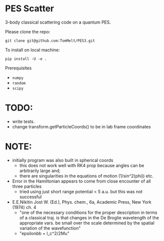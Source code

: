 PES Scatter
===========

3-body classical scattering code on a quantum PES.

Please clone the repo:

    git clone git@github.com:TomMelt/PES3.git

To install on local machine:

    pip install -U -e .

Prerequisites
* ```numpy```
* ```random```
* ```scipy```

TODO:
====
* write tests.
* change transform.getParticleCoords() to be in lab frame coordinates

NOTE:
=====
* initially program was also built in spherical coords
    - this does not work well with RK4 prop because angles can be arbitrarily large and;
    - there are singularities in the equations of motion (1/sin^2(phi)) etc.
* Error in the Hamiltonian appears to come from close encounter of all three particles
    - tried using just short range potential < 5 a.u. but this was not successful
* E.E.Nikitin Jost W. (Ed.), Phys. chem., 6a, Academic Press, New York (1974) ch. 4
    - "one of the necessary conditions for the proper description in terms of a classical traj. is that changes in the De Broglie wavelength of the appropriate vars. be small over the scale determined by the spatial variation of the wavefunction"
    - "epsilon*b*b = l_c^2/2Mu" 
